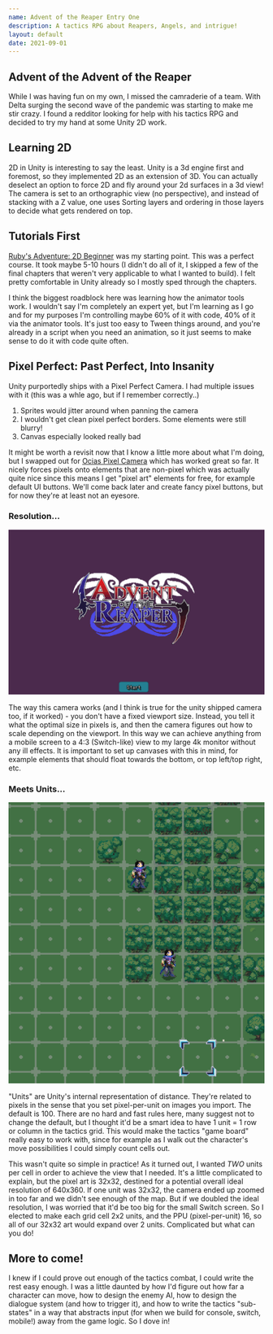 ```yaml
---
name: Advent of the Reaper Entry One
description: A tactics RPG about Reapers, Angels, and intrigue!
layout: default
date: 2021-09-01
---
```


## Advent of the Advent of the Reaper

While I was having fun on my own, I missed the camraderie of a team. With Delta surging the second wave of the pandemic was starting to make me stir crazy. I found a redditor looking for help with his tactics RPG and decided to try my hand at some Unity 2D work.

## Learning 2D

2D in Unity is interesting to say the least. Unity is a 3d engine first and foremost, so they implemented 2D as an extension of 3D. You can actually deselect an option to force 2D and fly around your 2d surfaces in a 3d view! The camera is set to an orthographic view (no perspective), and instead of stacking with a Z value, one uses Sorting layers and ordering in those layers to decide what gets rendered on top.

## Tutorials First

[Ruby's Adventure: 2D Beginner](https://learn.unity.com/project/ruby-s-2d-rpg) was my starting point. This was a perfect course. It took maybe 5-10 hours (I didn't do all of it, I skipped a few of the final chapters that weren't very applicable to what I wanted to build). I felt pretty comfortable in Unity already so I mostly sped through the chapters. 

I think the biggest roadblock here was learning how the animator tools work. I wouldn't say I'm completely an expert yet, but I'm learning as I go and for my purposes I'm controlling maybe 60% of it with code, 40% of it via the animator tools. It's just too easy to Tween things around, and you're already in a script when you need an animation, so it just seems to make sense to do it with code quite often.

## Pixel Perfect: Past Perfect, Into Insanity

Unity purportedly ships with a Pixel Perfect Camera. I had multiple issues with it (this was a whle ago, but if I remember correctly..)

1. Sprites would jitter around when panning the camera
2. I wouldn't get clean pixel perfect borders. Some elements were still blurry!
3. Canvas especially looked really bad

It might be worth a revisit now that I know a little more about what I'm doing, but I swapped out for [Ocias Pixel Camera](https://ocias.com/blog/unity-pixel-art-camera/) which has worked great so far. It nicely forces pixels onto elements that are non-pixel which was actually quite nice since this means I get "pixel art" elements for free, for example default UI buttons. We'll come back later and create fancy pixel buttons, but for now they're at least not an eyesore.

### Resolution...

![advent splash](/assets/advent/advent-splash.png)

The way this camera works (and I think is true for the unity shipped camera too, if it worked) - you don't have a fixed viewport size. Instead, you tell it what the optimal size in pixels is, and then the camera figures out how to scale depending on the viewport. In this way we can achieve anything from a mobile screen to a 4:3 (Switch-like) view to my large 4k monitor without any ill effects. It is important to set up canvases with this in mind, for example elements that should float towards the bottom, or top left/top right, etc. 

### Meets Units...

![grid cells](/assets/advent/grid-cells.png)

"Units" are Unity's internal representation of distance. They're related to pixels in the sense that you set pixel-per-unit on images you import. The default is 100. There are no hard and fast rules here, many suggest not to change the default, but I thought it'd be a smart idea to have 1 unit = 1 row or column in the tactics grid. This would make the tactics "game board" really easy to work with, since for example as I walk out the character's move possibilities I could simply count cells out.

This wasn't quite so simple in practice! As it turned out, I wanted *TWO* units per cell in order to achieve the view that I needed. It's a little complicated to explain, but the pixel art is 32x32, destined for a potential overall ideal resolution of 640x360. If one unit was 32x32, the camera ended up zoomed in too far and we didn't see enough of the map. But if we doubled the ideal resolution, I was worried that it'd be too big for the small Switch screen. So I elected to make each grid cell 2x2 units, and the PPU (pixel-per-unit) 16, so all of our 32x32 art would expand over 2 units. Complicated but what can you do! 

## More to come!

I knew if I could prove out enough of the tactics combat, I could write the rest easy enough. I was a little daunted by how I'd figure out how far a character can move, how to design the enemy AI, how to design the dialogue system (and how to trigger it), and how to write the tactics "sub-states" in a way that abstracts input (for when we build for console, switch, mobile!) away from the game logic. So I dove in!  

